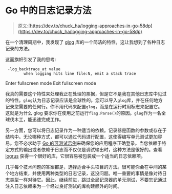 # Go 中的日志记录方法

> 原文:[https://dev.to/chuck_ha/logging-approaches-in-go-58dp](https://dev.to/chuck_ha/logging-approaches-in-go-58dp)

在一个清理周期中，我发现了 [glog](https://github.com/golang/glog) 库的一个简洁的特性，这让我想到了各种日志记录的方法。

这面旗帜引发了我的思考:

```
 -log_backtrace_at value
        when logging hits line file:N, emit a stack trace 
```

Enter fullscreen mode Exit fullscreen mode

我真的需要这个特性来处理我正在处理的票据，但是它不是我在其他日志库中见过的特性。`glog`认为日志记录应该是全球性的。您可以导入`glog`库，并在任何地方记录您需要的任何行。你不用代码来配置`glog`，而是在运行时用标志来配置它。这就是为什么 glog 要求你在使用之前运行`flag.Parse()`的原因。`glog`作为一名全球伐木工，能迅速完成工作。

另一方面，您可以将日志记录作为一种适当的依赖。记录器是函数的参数或存在于结构中。无论哪种方式，都可以通过代码进行配置，这使得编写单元测试更加容易。您不必求助于 [Go 的可测试示例](https://blog.golang.org/examples)来确保您的应用程序正确登录。当您依赖于特定方式的输出或者依赖于日志而不仅仅是调试输出时，这种方法是很好的。查看 [logrus](https://github.com/sirupsen/logrus) 获得一个很好的库，它很容易被包装成一个适当的日志依赖项。

几乎每个技术问题的答案都是，选择适合手头项目的方法。很可能你会在中间的某个地方结束，并使用两种类型的日志记录，这没问题。唯一重要的事情是像对待日志类型一样对待它。因此，继续前进，跳过全局记录器的单元测试，不要忘记通过注入日志依赖来为一个经过良好测试的库构建额外的时间。
